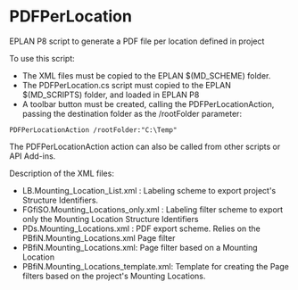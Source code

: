 # PDFPerLocation
EPLAN P8 script to generate a PDF file per location defined in project

To use this script:
	
- The XML files must be copied to the EPLAN $(MD_SCHEME) folder.
- The PDFPerLocation.cs script must copied to the EPLAN $(MD_SCRIPTS) folder, and loaded in EPLAN P8
- A toolbar button must be created, calling the PDFPerLocationAction, passing the destination folder as the /rootFolder parameter:

`PDFPerLocationAction /rootFolder:"C:\Temp"`

The PDFPerLocationAction action can also be called from other scripts or API Add-ins.

Description of the XML files:

- LB.Mounting_Location_List.xml : Labeling scheme to export project's Structure Identifiers. 
- FGfiSO.Mounting_Locations_only.xml : Labeling filter scheme to export only the Mounting Location Structure Identifiers
- PDs.Mounting_Locations.xml : PDF export scheme. Relies on the PBfiN.Mounting_Locations.xml Page filter
- PBfiN.Mounting_Locations.xml: Page filter based on a Mounting Location
- PBfiN.Mounting_Locations_template.xml: Template for creating the Page filters based on the project's Mounting Locations. 
